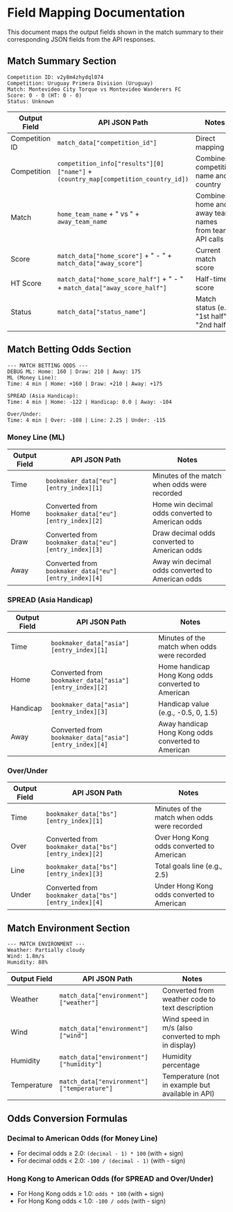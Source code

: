 # Field Mapping Documentation

This document maps the output fields shown in the match summary to their corresponding JSON fields from the API responses.

## Match Summary Section

```
Competition ID: v2y8m4zhydql074
Competition: Uruguay Primera Division (Uruguay)
Match: Montevideo City Torque vs Montevideo Wanderers FC
Score: 0 - 0 (HT: 0 - 0)
Status: Unknown
```

| Output Field | API JSON Path | Notes |
|--------------|--------------|-------|
| Competition ID | `match_data["competition_id"]` | Direct mapping |
| Competition | `competition_info["results"][0]["name"]` + `(country_map[competition_country_id])` | Combines competition name and country |
| Match | `home_team_name` + " vs " + `away_team_name` | Combines home and away team names from team API calls |
| Score | `match_data["home_score"]` + " - " + `match_data["away_score"]` | Current match score |
| HT Score | `match_data["home_score_half"]` + " - " + `match_data["away_score_half"]` | Half-time score |
| Status | `match_data["status_name"]` | Match status (e.g., "1st half", "2nd half") |

## Match Betting Odds Section

```
--- MATCH BETTING ODDS ---
DEBUG ML: Home: 160 | Draw: 210 | Away: 175
ML (Money Line):
Time: 4 min | Home: +160 | Draw: +210 | Away: +175

SPREAD (Asia Handicap):
Time: 4 min | Home: -122 | Handicap: 0.0 | Away: -104

Over/Under:
Time: 4 min | Over: -108 | Line: 2.25 | Under: -115
```

### Money Line (ML)

| Output Field | API JSON Path | Notes |
|--------------|--------------|-------|
| Time | `bookmaker_data["eu"][entry_index][1]` | Minutes of the match when odds were recorded |
| Home | Converted from `bookmaker_data["eu"][entry_index][2]` | Home win decimal odds converted to American odds |
| Draw | Converted from `bookmaker_data["eu"][entry_index][3]` | Draw decimal odds converted to American odds |
| Away | Converted from `bookmaker_data["eu"][entry_index][4]` | Away win decimal odds converted to American odds |

### SPREAD (Asia Handicap)

| Output Field | API JSON Path | Notes |
|--------------|--------------|-------|
| Time | `bookmaker_data["asia"][entry_index][1]` | Minutes of the match when odds were recorded |
| Home | Converted from `bookmaker_data["asia"][entry_index][2]` | Home handicap Hong Kong odds converted to American |
| Handicap | `bookmaker_data["asia"][entry_index][3]` | Handicap value (e.g., -0.5, 0, 1.5) |
| Away | Converted from `bookmaker_data["asia"][entry_index][4]` | Away handicap Hong Kong odds converted to American |

### Over/Under

| Output Field | API JSON Path | Notes |
|--------------|--------------|-------|
| Time | `bookmaker_data["bs"][entry_index][1]` | Minutes of the match when odds were recorded |
| Over | Converted from `bookmaker_data["bs"][entry_index][2]` | Over Hong Kong odds converted to American |
| Line | `bookmaker_data["bs"][entry_index][3]` | Total goals line (e.g., 2.5) |
| Under | Converted from `bookmaker_data["bs"][entry_index][4]` | Under Hong Kong odds converted to American |

## Match Environment Section

```
--- MATCH ENVIRONMENT ---
Weather: Partially cloudy
Wind: 1.8m/s
Humidity: 88%
```

| Output Field | API JSON Path | Notes |
|--------------|--------------|-------|
| Weather | `match_data["environment"]["weather"]` | Converted from weather code to text description |
| Wind | `match_data["environment"]["wind"]` | Wind speed in m/s (also converted to mph in display) |
| Humidity | `match_data["environment"]["humidity"]` | Humidity percentage |
| Temperature | `match_data["environment"]["temperature"]` | Temperature (not in example but available in API) |

## Odds Conversion Formulas

### Decimal to American Odds (for Money Line)
- For decimal odds ≥ 2.0: `(decimal - 1) * 100` (with + sign)
- For decimal odds < 2.0: `-100 / (decimal - 1)` (with - sign)

### Hong Kong to American Odds (for SPREAD and Over/Under)
- For Hong Kong odds ≥ 1.0: `odds * 100` (with + sign)
- For Hong Kong odds < 1.0: `-100 / odds` (with - sign)
